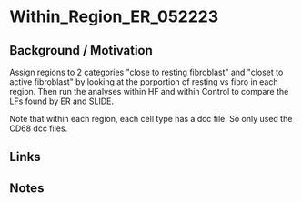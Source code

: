 # Within\_Region\_ER\_052223

## Background / Motivation
Assign regions to 2 categories "close to resting fibroblast" and "closet to active fibroblast" by looking at the porportion of resting vs fibro in each region. Then run the analyses within HF and within Control to compare the LFs found by ER and SLIDE. <br>

Note that within each region, each cell type has a dcc file. So only used the CD68 dcc files. 
## Links



## Notes
